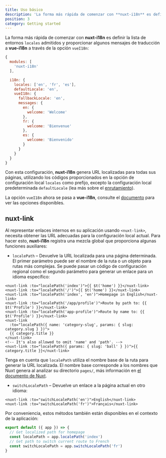 ```yaml
---
title: Uso básico
description: 'La forma más rápida de comenzar con **nuxt-i18n** es definir la lista de entornos `locales` admitidos y proporcionar algunos mensajes de traducción a **vue-i18n** a través de la opción `vueI18n`:'
position: 3
category: Getting started
---
```


La forma más rápida de comenzar con **nuxt-i18n** es definir la lista de entornos `locales` admitidos y proporcionar algunos mensajes de traducción a **vue-i18n** a través de la opción `vueI18n`:

```js {}[nuxt.config.js]
{
  modules: [
    'nuxt-i18n'
  ],

  i18n: {
    locales: ['en', 'fr', 'es'],
    defaultLocale: 'en',
    vueI18n: {
      fallbackLocale: 'en',
      messages: {
        en: {
          welcome: 'Welcome'
        },
        fr: {
          welcome: 'Bienvenue'
        },
        es: {
          welcome: 'Bienvenido'
        }
      }
    }
  }
}
```

Con esta configuración, **nuxt-i18n** genera URL localizadas para todas sus páginas, utilizando los códigos proporcionados en la opción de configuración local `locales` como prefijo, excepto la configuración local predeterminada `defaultLocale` (lea más sobre el [enrutamiento](/routing)).

La opción `vueI18n` ahora se pasa a **vue-i18n**, consulte el [documento](https://kazupon.github.io/vue-i18n/) para ver las opciones disponibles.

## nuxt-link

Al representar enlaces internos en su aplicación usando `<nuxt-link>`, necesita obtener las URL adecuadas para la configuración local actual. Para hacer esto, **nuxt-i18n** registra una mezcla global que proporciona algunas funciones auxiliares:

* `localePath` – Devuelve la URL localizada para una página determinada. El primer parámetro puede ser el nombre de la ruta o un objeto para rutas más complejas. Se puede pasar un código de configuración regional como el segundo parámetro para generar un enlace para un idioma específico:

```vue
<nuxt-link :to="localePath('index')">{{ $t('home') }}</nuxt-link>
<nuxt-link :to="localePath('/')">{{ $t('home') }}</nuxt-link>
<nuxt-link :to="localePath('index', 'en')">Homepage in English</nuxt-link>
<nuxt-link :to="localePath('/app/profile')">Route by path to: {{ $t('Profile') }}</nuxt-link>
<nuxt-link :to="localePath('app-profile')">Route by name to: {{ $t('Profile') }}</nuxt-link>
<nuxt-link
  :to="localePath({ name: 'category-slug', params: { slug: category.slug } })">
  {{ category.title }}
</nuxt-link>
<!-- It's also allowed to omit 'name' and 'path'. -->
<nuxt-link :to="localePath({ params: { slug: 'ball' } })">{{ category.title }}</nuxt-link>
```

Tenga en cuenta que `localePath` utiliza el nombre base de la ruta para generar la URL localizada. El nombre base corresponde a los nombres que Nuxt genera al analizar su directorio `pages/`, más información en [el documento de Nuxt](https://nuxtjs.org/guides/features/file-system-routing).

* `switchLocalePath` – Devuelve un enlace a la página actual en otro idioma:

```vue
<nuxt-link :to="switchLocalePath('en')">English</nuxt-link>
<nuxt-link :to="switchLocalePath('fr')">Français</nuxt-link>
```

Por conveniencia, estos métodos también están disponibles en el contexto de la aplicación:

```js {}[/plugins/myplugin.js]
export default ({ app }) => {
  // Get localized path for homepage
  const localePath = app.localePath('index')
  // Get path to switch current route to French
  const switchLocalePath = app.switchLocalePath('fr')
}
```
